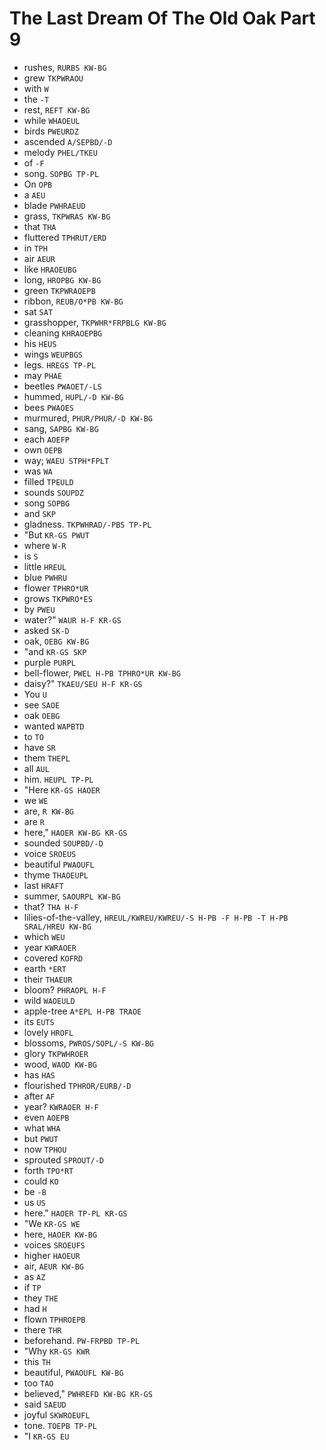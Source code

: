 # The Last Dream Of The Old Oak Part 9

* rushes, `RURBS KW-BG`
* grew `TKPWRAOU`
* with `W`
* the `-T`
* rest, `REFT KW-BG`
* while `WHAOEUL`
* birds `PWEURDZ`
* ascended `A/SEPBD/-D`
* melody `PHEL/TKEU`
* of `-F`
* song. `SOPBG TP-PL`
* On `OPB`
* a `AEU`
* blade `PWHRAEUD`
* grass, `TKPWRAS KW-BG`
* that `THA`
* fluttered `TPHRUT/ERD`
* in `TPH`
* air `AEUR`
* like `HRAOEUBG`
* long, `HROPBG KW-BG`
* green `TKPWRAOEPB`
* ribbon, `REUB/O*PB KW-BG`
* sat `SAT`
* grasshopper, `TKPWHR*FRPBLG KW-BG`
* cleaning `KHRAOEPBG`
* his `HEUS`
* wings `WEUPBGS`
* legs. `HREGS TP-PL`
* may `PHAE`
* beetles `PWAOET/-LS`
* hummed, `HUPL/-D KW-BG`
* bees `PWAOES`
* murmured, `PHUR/PHUR/-D KW-BG`
* sang, `SAPBG KW-BG`
* each `AOEFP`
* own `OEPB`
* way; `WAEU STPH*FPLT`
* was `WA`
* filled `TPEULD`
* sounds `SOUPDZ`
* song `SOPBG`
* and `SKP`
* gladness. `TKPWHRAD/-PBS TP-PL`
* "But `KR-GS PWUT`
* where `W-R`
* is `S`
* little `HREUL`
* blue `PWHRU`
* flower `TPHRO*UR`
* grows `TKPWRO*ES`
* by `PWEU`
* water?" `WAUR H-F KR-GS`
* asked `SK-D`
* oak, `OEBG KW-BG`
* "and `KR-GS SKP`
* purple `PURPL`
* bell-flower, `PWEL H-PB TPHRO*UR KW-BG`
* daisy?" `TKAEU/SEU H-F KR-GS`
* You `U`
* see `SAOE`
* oak `OEBG`
* wanted `WAPBTD`
* to `TO`
* have `SR`
* them `THEPL`
* all `AUL`
* him. `HEUPL TP-PL`
* "Here `KR-GS HAOER`
* we `WE`
* are, `R KW-BG`
* are `R`
* here," `HAOER KW-BG KR-GS`
* sounded `SOUPBD/-D`
* voice `SROEUS`
* beautiful `PWAOUFL`
* thyme `THAOEUPL`
* last `HRAFT`
* summer, `SAOURPL KW-BG`
* that? `THA H-F`
* lilies-of-the-valley, `HREUL/KWREU/KWREU/-S H-PB -F H-PB -T H-PB SRAL/HREU KW-BG`
* which `WEU`
* year `KWRAOER`
* covered `KOFRD`
* earth `*ERT`
* their `THAEUR`
* bloom? `PHRAOPL H-F`
* wild `WAOEULD`
* apple-tree `A*EPL H-PB TRAOE`
* its `EUTS`
* lovely `HROFL`
* blossoms, `PWROS/SOPL/-S KW-BG`
* glory `TKPWHROER`
* wood, `WAOD KW-BG`
* has `HAS`
* flourished `TPHROR/EURB/-D`
* after `AF`
* year? `KWRAOER H-F`
* even `AOEPB`
* what `WHA`
* but `PWUT`
* now `TPHOU`
* sprouted `SPROUT/-D`
* forth `TPO*RT`
* could `KO`
* be `-B`
* us `US`
* here." `HAOER TP-PL KR-GS`
* "We `KR-GS WE`
* here, `HAOER KW-BG`
* voices `SROEUFS`
* higher `HAOEUR`
* air, `AEUR KW-BG`
* as `AZ`
* if `TP`
* they `THE`
* had `H`
* flown `TPHROEPB`
* there `THR`
* beforehand. `PW-FRPBD TP-PL`
* "Why `KR-GS KWR`
* this `TH`
* beautiful, `PWAOUFL KW-BG`
* too `TAO`
* believed," `PWHREFD KW-BG KR-GS`
* said `SAEUD`
* joyful `SKWROEUFL`
* tone. `TOEPB TP-PL`
* "I `KR-GS EU`
